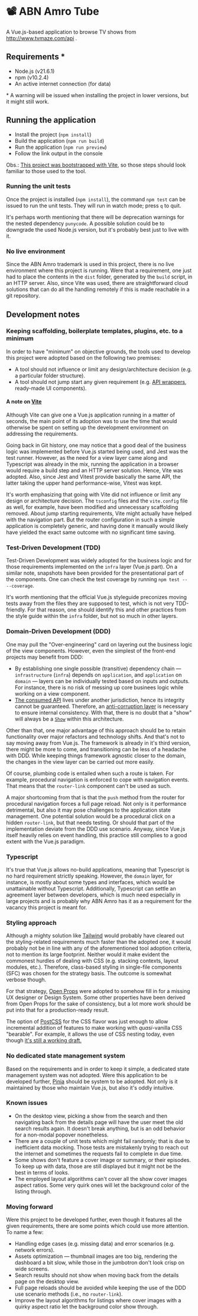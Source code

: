 # 📽️ ABN Amro Tube

A Vue.js-based application to browse TV shows from http://www.tvmaze.com/api .

## Requirements \*

- Node.js (v21.6.1)
- npm (v10.2.4)
- An active internet connection (for data)

\* A warning will be issued when installing the project in lower versions, but it might still work.

## Running the application

- Install the project (`npm install`)
- Build the application (`npm run build`)
- Run the application (`npm run preview`)
- Follow the link output in the console

Obs.: [This project was bootstrapped with Vite](#keeping-scaffolding-boilerplate-templates-plugins-etc-to-a-minimum), so those steps should look familiar to those used to the tool.

### Running the unit tests

Once the project is installed (`npm install`), the command `npm test` can be issued to run the unit tests. They will run in watch mode; press `q` to quit.

It's perhaps worth mentioning that there will be deprecation warnings for the nested dependency `punycode`. A possible solution could be to downgrade the used Node.js version, but it's probably best just to live with it.

### No live environment

Since the ABN Amro trademark is used in this project, there is no live environment where this project is running. Were that a requirement, one just had to place the contents in the `dist` folder, generated by the `build` script, in an HTTP server. Also, since Vite was used, there are straightforward cloud solutions that can do all the handling remotely if this is made reachable in a git repository.

## Development notes

### Keeping scaffolding, boilerplate templates, plugins, etc. to a minimum

In order to have "minimum" on objective grounds, the tools used to develop this project were adopted based on the following two premises:

- A tool should not influence or limit any design/architecture decision (e.g. a particular folder structure).
- A tool should not jump start any given requirement (e.g. [API wrappers](https://www.npmjs.com/search?q=tvmaze), ready-made UI components).

#### A note on [Vite](https://vitejs.dev/)

Although Vite can give one a Vue.js application running in a matter of seconds, the main point of its adoption was to use the time that would otherwise be spent on setting up the development environment on addressing the requirements.

Going back in Git history, one may notice that a good deal of the business logic was implemented before Vue.js started being used, and Jest was the test runner. However, as the need for a view layer came along and Typescript was already in the mix, running the application in a browser would require a build step and an HTTP server solution. Hence, Vite was adopted. Also, since Jest and Vitest provide basically the same API, the latter taking the upper hand performance-wise, Vitest was kept.

It's worth emphasizing that going with Vite did not influence or limit any design or architecture decision. The `tsconfig` files and the `vite.config` file as well, for example, have been modified and unnecessary scaffolding removed. About jump starting requirements, Vite might actually have helped with the navigation part. But the router configuration in such a simple application is completely generic, and having done it manually would likely have yielded the exact same outcome with no significant time saving.

### Test-Driven Development (TDD)

Test-Driven Development was widely adopted for the business logic and for those requirements implemented on the `infra` layer (Vue.js part). On a similar note, snapshots have been provided for the presentational part of the components. One can check the test coverage by running `npm test -- --coverage`.

It's worth mentioning that the official Vue.js styleguide preconizes moving tests away from the files they are supposed to test, which is not very TDD-friendly. For that reason, one should identify this and other practices from the style guide within the `infra` folder, but not so much in other layers.

### Domain-Driven Development (DDD)

One may pull the "Over-engineering" card on layering out the business logic of the view components. However, even the simplest of the front-end projects may benefit from DDD:

- By establishing one single possible (transitive) dependency chain —`infrastructure` (`infra`) depends on `application`, and `application` on `domain` — layers can be individually tested based on inputs and outputs. For instance, there is no risk of messing up core businees logic while working on a view component.
- [The consumed API](https://www.tvmaze.com/api) lives under another jurisdiction, hence its integrity cannot be guaranteed. Therefore, an [anti-corruption layer](https://learn.microsoft.com/en-us/azure/architecture/patterns/anti-corruption-layer) is necessary to ensure internal consistency. With that, there is no doubt that a "show" will always be a [`Show`](./domain/show/entity.ts) within this architecture.

Other than that, one major advantage of this approach should be to retain functionality over major refactors and technology shifts. And that's not to say moving away from Vue.js. The framework is already in it's third version, there might be more to come, and transitioning can be less of a headache with DDD. While keeping things framework agnostic closer to the domain, the changes in the view layer can be carried out more easily.

Of course, plumbing code is entailed when such a route is taken. For example, procedural navigation is enforced to cope with navigation events. That means that the `router-link` component can't be used as such.

A major shortcoming from that is that the `push` method from the router for procedural navigation forces a full page reload. Not only is it performance detrimental, but also it may pose challenges to the application state management. One potential solution would be a procedural click on a hidden `router-link`, but that needs testing. Or should that part of the implementation deviate from the DDD use scenario. Anyway, since Vue.js itself heavily relies on event handling, this practice still complies to a good extent with the Vue.js paradigm.

### Typescript

It's true that Vue.js allows no-build applications, meaning that Typescript is no hard requirement strictly speaking. However, the `domain` layer, for instance, is mostly about some types and interfaces, which would be unattainable without Typescript. Additionally, Typescript can settle an agreement layer between developers, which is much need especially in large projects and is probably why ABN Amro has it as a requirement for the vacancy this project is meant for.

### Styling approach

Although a mighty solution like [Tailwind](https://tailwindcss.com/) would probably have cleared out the styling-related requirements much faster than the adopted one, it would probably not be in line with any of the aforementioned tool adoption criteria, not to mention its large footprint. Neither would it make evident the commonest hurdles of dealing with CSS (e.g. stacking contexts, layout modules, etc.). Therefore, class-based styling in single-file components (SFC) was chosen for the strategy basis. The outcome is somewhat verbose though.

For that strategy, [Open Props](https://open-props.style/) were adopted to somehow fill in for a missing UX designer or Design System. Some other properties have been derived from Open Props for the sake of consistency, but a lot more work should be put into that for a production-ready result.

The option of [PostCSS](https://postcss.org/) for the CSS flavor was just enough to allow incremental addition of features to make working with _quasi_-vanilla CSS "bearable". For example, it allows the use of CSS nesting today, even though [it's still a working draft.](https://caniuse.com/css-nesting)

### No dedicated state management system

Based on the requirements and in order to keep it simple, a dedicated state management system was not adopted. Were this application to be developed further, [Pinia](https://pinia.vuejs.org/) should be system to be adopted. Not only is it maintained by those who maintain Vue.js, but also it's oddly intuitive.

### Known issues
- On the desktop view, picking a show from the search and then navigating back from the details page will have the user meet the old search results again. It doesn't break anything, but is an odd behavior for a non-modal popover nonetheless.
- There are a couple of unit tests which might fail randomly; that is due to inefficient data mocking. Those tests are mistakenly trying to reach out the internet and sometimes the requests fail to complete in due time.
- Some shows don't feature a cover image or summary, or their episodes. To keep up with data, those are still displayed but it might not be the best in terms of looks.
- The employed layout algorithms can't cover all the show cover images aspect ratios. Some very quirk ones will let the background color of the listing through.

### Moving forward

Were this project to be developed further, even though it features all the given requirements, there are some points which could use more attention. To name a few:

- Handling edge cases (e.g. missing data) and error scenarios (e.g. network errors).
- Assets optimization — thumbnail images are too big, rendering the dashboard a bit slow, while those in the jumbotron don't look crisp on wide screens.
- Search results should not show when moving back from the details page on the desktop view.
- Full page reloads should be avoided while keeping the use of the DDD use scenario methods (i.e., no `router-link`).
- Improve the layout algorithms for listings where cover images with a quirky aspect ratio let the background color show through.